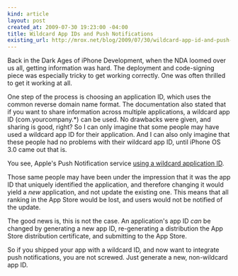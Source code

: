 ```yaml
---
kind: article
layout: post
created_at: 2009-07-30 19:23:00 -04:00
title: Wildcard App IDs and Push Notifications
existing_url: http://mrox.net/blog/2009/07/30/wildcard-app-id-and-push-notifications/
---
```

Back in the Dark Ages of iPhone Development, when the NDA loomed over us all, getting information was hard.  The deployment and code-signing piece was especially tricky to get working correctly.  One was often thrilled to get it working at all.

One step of the process is choosing an application ID, which uses the common reverse domain name format.  The documentation also stated that if you want to share information across multiple applications, a wildcard app ID (com.yourcompany.\*) can be used.  No drawbacks were given, and sharing is good, right?  So I can only imagine that some people may have used a wildcard app ID for their application.  And I can also only imagine that these people had no problems with their wildcard app ID, until iPhone OS 3.0 came out that is.

You see, Apple's Push Notification service [using a wildcard application ID](http://developer.apple.com/IPhone/library/documentation/NetworkingInternet/Conceptual/RemoteNotificationsPG/ProvisioningDevelopment/ProvisioningDevelopment.html).

Those same people may have been under the impression that it was the app ID that uniquely identified the application, and therefore changing it would yield a *new* application, and not update the existing one.  This means that all ranking in the App Store would be lost, and users would not be notified of the update.

The good news is, this is not the case.  An application's app ID *can* be changed by generating a new app ID, re-generating a distribution the App Store distribution certificate, and submitting to the App Store.

So if you shipped your app with a wildcard ID, and now want to integrate push notifications, you are not screwed.  Just generate a new, non-wildcard app ID.